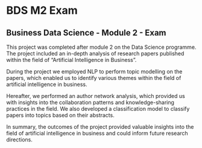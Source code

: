 # BDS M2 Exam

## Business Data Science - Module 2 - Exam

This project was completed after module 2 on the Data Science programme. The project included an in-depth analysis of research papers published within the field of “Artificial Intelligence in Business”.

During the project we employed NLP to perform topic modelling on the papers, which enabled us to identify various themes within the field of artificial intelligence in business.

Hereafter, we performed an author network analysis, which provided us with insights into the collaboration patterns and knowledge-sharing practices in the field. We also developed a classification model to classify papers into topics based on their abstracts.

In summary, the outcomes of the project provided valuable insights into the field of artificial intelligence in business and could inform future research directions.
